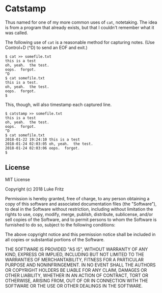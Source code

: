 # Catstamp

Thus named for one of my more common uses of `cat`, notetaking.
The idea is from a program that already exists, but that I couldn't remember what it was called.

The following use of `cat` is a reasonable method for capturing notes.
(Use Control+D (^D) to send an EOF and exit.)

```
$ cat >> somefile.txt
this is a test
oh, yeah.  the test.
oops.  forgot.
^D
$ cat somefile.txt 
this is a test.
oh, yeah.  the test.
oops.  forgot.
$
```

This, though, will also timestamp each captured line.

```
$ catstamp >> somefile.txt
this is a test
oh, yeah.  the test.
oops.  forgot.
^D
$ cat somefile.txt 
2018-01-22 19:24:10	this is a test
2018-01-24 02:03:05	oh, yeah.  the test.
2018-01-24 02:03:06	oops.  forgot.
$
```

## License

MIT License

Copyright (c) 2018 Luke Fritz

Permission is hereby granted, free of charge, to any person obtaining a copy
of this software and associated documentation files (the "Software"), to deal
in the Software without restriction, including without limitation the rights
to use, copy, modify, merge, publish, distribute, sublicense, and/or sell
copies of the Software, and to permit persons to whom the Software is
furnished to do so, subject to the following conditions:

The above copyright notice and this permission notice shall be included in all
copies or substantial portions of the Software.

THE SOFTWARE IS PROVIDED "AS IS", WITHOUT WARRANTY OF ANY KIND, EXPRESS OR
IMPLIED, INCLUDING BUT NOT LIMITED TO THE WARRANTIES OF MERCHANTABILITY,
FITNESS FOR A PARTICULAR PURPOSE AND NONINFRINGEMENT. IN NO EVENT SHALL THE
AUTHORS OR COPYRIGHT HOLDERS BE LIABLE FOR ANY CLAIM, DAMAGES OR OTHER
LIABILITY, WHETHER IN AN ACTION OF CONTRACT, TORT OR OTHERWISE, ARISING FROM,
OUT OF OR IN CONNECTION WITH THE SOFTWARE OR THE USE OR OTHER DEALINGS IN THE
SOFTWARE.
